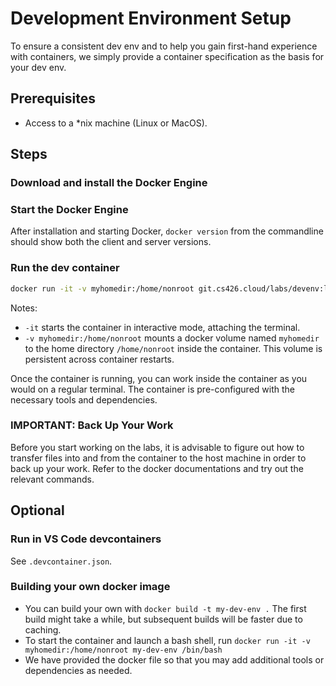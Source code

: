 # Development Environment Setup

To ensure a consistent dev env and to help you gain first-hand experience with containers, we simply provide a container specification as the basis for your dev env.

## Prerequisites
* Access to a *nix machine (Linux or MacOS).

## Steps
### Download and install the Docker Engine
### Start the Docker Engine
After installation and starting Docker, `docker version` from the commandline should show both the client and server versions.
### Run the dev container
```bash
docker run -it -v myhomedir:/home/nonroot git.cs426.cloud/labs/devenv:latest /bin/bash
```
Notes:
* `-it` starts the container in interactive mode, attaching the terminal.
* `-v myhomedir:/home/nonroot` mounts a docker volume named `myhomedir` to the home directory `/home/nonroot` inside the container. This volume is persistent across container restarts.

Once the container is running, you can work inside the container as you would on a regular terminal. The container is pre-configured with the necessary tools and dependencies.

### IMPORTANT: Back Up Your Work
Before you start working on the labs, it is advisable to figure out how to transfer files into and from the container to the host machine in order to back up your work. Refer to the docker documentations and try out the relevant commands.

## Optional
### Run in VS Code devcontainers
See `.devcontainer.json`.

### Building your own docker image
* You can build your own with `docker build -t my-dev-env .` The first build might take a while, but subsequent builds will be faster due to caching.
* To start the container and launch a bash shell, run `docker run -it -v myhomedir:/home/nonroot my-dev-env /bin/bash`
* We have provided the docker file so that you may add additional tools or dependencies as needed.


